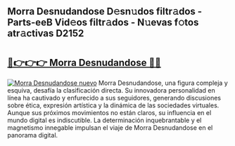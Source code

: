 ## Morra Desnudandose D𝚎sn𝚞dos filtr𝚊dos - Parts-eeB Vid𝚎os filtr𝚊dos - N𝚞evas f𝚘tos atr𝚊ctivas D2152

# <h2><a href="http://mb3tsvh.tromn.icu/?c=Morra+Desnudandose">🔗👉👉👉 Morra Desnudandose 🔗🔗</a></h2>

[![Morra Desnudandose nuevo](https://i.imgur.com/pEAQMta.gif)](http://mb3tsvh.tromn.icu/?c=Morra+Desnudandose)
Morra Desnudandose, una figura compleja y esquiva, desafía la clasificación directa. Su innovadora personalidad en línea ha cautivado y enfurecido a sus seguidores, generando discusiones sobre ética, expresión artística y la dinámica de las sociedades virtuales. Aunque sus próximos movimientos no están claros, su influencia en el mundo digital es indiscutible. La determinación inquebrantable y el magnetismo innegable impulsan el viaje de Morra Desnudandose en el panorama digital.
